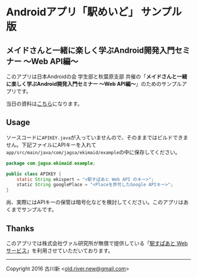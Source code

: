 # Androidアプリ「駅めいど」 サンプル版

## メイドさんと一緒に楽しく学ぶAndroid開発入門セミナー 〜Web API編〜

このアプリは日本Androidの会 学生部と秋葉原支部 共催の「**メイドさんと一緒に楽しく学ぶAndroid開発入門セミナー 〜Web API編〜**」のためのサンプルアプリです。

当日の資料は[こちら](https://docs.google.com/presentation/d/1hsmdsuS6nvzacyOLXdzfsV_7ohI0Bmm9eA9SqqYhB7k/edit?usp=sharing)になります。

## Usage

ソースコードに`APIKEY.java`が入っていませんので、そのままではビルドできません。下記ファイルにAPIキーを入れて`app/src/main/java/com/jagsa/ekimaid/example`の中に保存してください。

```java
package com.jagsa.ekimaid.example;

public class APIKEY {
    static String ekispert = "<駅すぱあと Web API のキー>";
    static String googlePlace = "<Placeを許可したGoogle APIキー>";
}
```

尚、実際にはAPIキーの保管は暗号化などを検討してください。このアプリはあくまでサンプルです。

## Thanks

このアプリでは株式会社ヴァル研究所が無償で提供している「[駅すぱあと Webサービス](https://ekiworld.net/service/sier/webservice/index.html)」を利用させていただいております。

---

Copyright 2016 古川新 \<old.river.new@gmail.com\>

